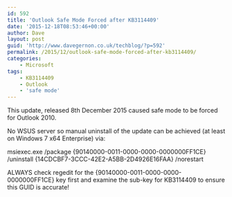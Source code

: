 ```yaml
---
id: 592
title: 'Outlook Safe Mode Forced after KB3114409'
date: '2015-12-18T08:53:46+00:00'
author: Dave
layout: post
guid: 'http://www.davegernon.co.uk/techblog/?p=592'
permalink: /2015/12/outlook-safe-mode-forced-after-kb3114409/
categories:
    - Microsoft
tags:
    - KB3114409
    - Outlook
    - 'safe mode'
---
```


This update, released 8th December 2015 caused safe mode to be forced for Outlook 2010.

No WSUS server so manual uninstall of the update can be achieved (at least on Windows 7 x64 Enterprise) via:

msiexec.exe /package {90140000-0011-0000-0000-0000000FF1CE} /uninstall {14CDCBF7-3CCC-42E2-A5BB-2D4926E16FAA} /norestart

ALWAYS check regedit for the {90140000-0011-0000-0000-0000000FF1CE} key first and examine the sub-key for KB3114409 to ensure this GUID is accurate!